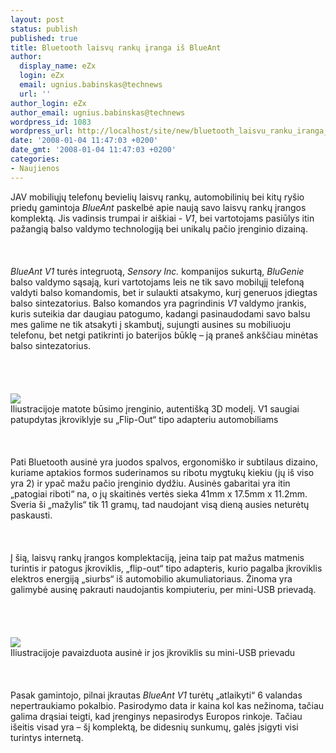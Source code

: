 ```yaml
---
layout: post
status: publish
published: true
title: Bluetooth laisvų rankų įranga iš BlueAnt
author:
  display_name: eZx
  login: eZx
  email: ugnius.babinskas@technews
  url: ''
author_login: eZx
author_email: ugnius.babinskas@technews
wordpress_id: 1083
wordpress_url: http://localhost/site/new/bluetooth_laisvu_ranku_iranga_is_blueant/
date: '2008-01-04 11:47:03 +0200'
date_gmt: '2008-01-04 11:47:03 +0200'
categories:
- Naujienos
---
```

<p>JAV mobiliųjų telefonų bevielių laisvų rankų, automobilinių bei kitų ryšio priedų gamintoja <i>BlueAnt</i> paskelbė apie naują savo laisvų rankų įrangos komplektą. Jis vadinsis trumpai ir aiškiai - <i>V1</i>, bei vartotojams pasiūlys itin pažangią balso valdymo technologiją bei unikalų pačio įrenginio dizainą.<br />
<br><br />
<br><i>BlueAnt V1</i> turės integruotą, <i>Sensory Inc.</i> kompanijos sukurtą, <i>BluGenie</i> balso valdymo sąsają, kuri vartotojams leis ne tik savo mobilųjį telefoną valdyti balso komandomis, bet ir sulaukti atsakymo, kurį generuos įdiegtas balso sintezatorius. Balso komandos yra pagrindinis <i>V1</i> valdymo įrankis, kuris suteikia dar daugiau patogumo, kadangi pasinaudodami savo balsu mes galime ne tik atsakyti į skambutį, sujungti ausines su mobiliuoju telefonu, bet netgi patikrinti jo baterijos būklę – ją praneš ankščiau minėtas balso sintezatorius.<br />
<br><br />
<br><br><img src="http://www.technews.lt/upl/Failai/v1_charger%20(with%20flipout%20jack).jpg"><br><span class="saltinis">Iliustracijoje matote būsimo įrenginio, autentišką 3D modelį. V1 saugiai patupdytas įkroviklyje su „Flip-Out“ tipo adapteriu automobiliams</span><br />
<br><br />
<br>Pati Bluetooth ausinė yra juodos spalvos, ergonomiško ir subtilaus dizaino, kuriame aptakios formos suderinamos su ribotu mygtukų kiekiu (jų iš viso yra 2) ir ypač mažu pačio įrenginio dydžiu. Ausinės gabaritai yra itin „patogiai riboti“ na, o jų skaitinės vertės sieka 41mm x 17.5mm x 11.2mm. Sveria ši „mažylis“ tik 11 gramų, tad naudojant visą dieną ausies neturėtų paskausti.<br />
<br><br />
<br>Į šią, laisvų rankų įrangos komplektaciją, įeina taip pat mažus matmenis turintis ir patogus įkroviklis, „flip-out“ tipo adapteris, kurio pagalba įkroviklis elektros energiją „siurbs“ iš automobilio akumuliatoriaus. Žinoma yra galimybė ausinę pakrauti naudojantis kompiuteriu, per mini-USB prievadą.<br />
<br><br />
<br><br><img src="http://www.technews.lt/upl/Failai/v1_desk%20(with%20mini-USB%20jack).jpg"><br><span class="saltinis">Iliustracijoje pavaizduota ausinė ir jos įkroviklis su mini-USB prievadu</span><br />
<br><br />
<br>Pasak gamintojo, pilnai įkrautas <i>BlueAnt V1</i> turėtų „atlaikyti“ 6 valandas nepertraukiamo pokalbio. Pasirodymo data ir kaina kol kas nežinoma, tačiau galima drąsiai teigti, kad įrenginys nepasirodys Europos rinkoje. Tačiau išeitis visad yra – šį komplektą, be didesnių sunkumų, galės įsigyti visi turintys internetą.<br />
<br></p>
